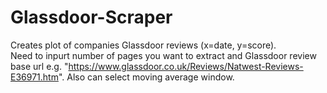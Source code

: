 # Glassdoor-Scraper
Creates plot of companies Glassdoor reviews (x=date, y=score).  
Need to inpurt number of pages you want to extract and Glassdoor review base url e.g. "https://www.glassdoor.co.uk/Reviews/Natwest-Reviews-E36971.htm".
Also can select moving average window.
